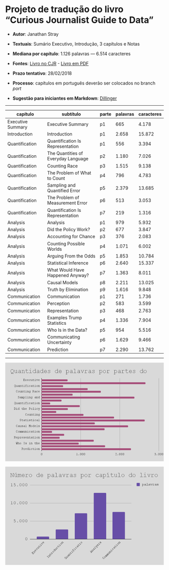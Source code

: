 # Projeto de tradução do livro “Curious Journalist Guide to Data”

* **Autor**: Janathan Stray

* **Textuais**: Sumário Executivo, Introdução, 3 capítulos e Notas

* **Mediana por capítulo**: 1.126 palavras — 6.514 caracteres

* **Fontes**: [Livro no CJR](https://www.cjr.org/tow_center_reports/the_curious_journalists_guide_to_data.php#quantification) - [Livro em PDF](https://www.gitbook.com/book/towcenter/curious-journalist-s-guide-to-data/details)
	
* **Prazo tentativo**: 	28/02/2018    

* **Processo**: capítulos em português deverão ser colocados no branch *port*

* **Sugestão para iniciantes em Markdown**: [Dillinger](https://dillinger.io/)

___


| capítulo          | subtítulo                           | parte | palavras | caracteres |
|-------------------|-------------------------------------|-------|----------|------------|
| Executive Summary | Executive Summary                   | p1    | 665      | 4.178      |
| Introduction      | Introduction                        | p1    | 2.658    | 15.872     |
| Quantification    | Quantification Is Representation    | p1    | 556      | 3.394      |
| Quantification    | The Quantities of Everyday Language | p2    | 1.180    | 7.026      |
| Quantification    | Counting Race                       | p3    | 1.515    | 9.138      |
| Quantification    | The Problem of What to Count        | p4    | 796      | 4.783      |
| Quantification    | Sampling and Quantified Error       | p5    | 2.379    | 13.685     |
| Quantification    | The Problem of Measurement Error    | p6    | 513      | 3.053      |
| Quantification    | Quantification Is Representation    | p7    | 219      | 1.316      |
| Analysis          | Analysis                            | p1    | 979      | 5.932      |
| Analysis          | Did the Policy Work?                | p2    | 677      | 3.847      |
| Analysis          | Accounting for Chance               | p3    | 376      | 2.083      |
| Analysis          | Counting Possible Worlds            | p4    | 1.071    | 6.002      |
| Analysis          | Arguing From the Odds               | p5    | 1.853    | 10.784     |
| Analysis          | Statistical Inference               | p6    | 2.640    | 15.337     |
| Analysis          | What Would Have Happened Anyway?    | p7    | 1.363    | 8.011      |
| Analysis          | Causal Models                       | p8    | 2.211    | 13.025     |
| Analysis          | Truth by Elimination                | p9    | 1.616    | 9.848      |
| Communication     | Communication                       | p1    | 271      | 1.736      |
| Communication     | Perception                          | p2    | 583      | 3.599      |
| Communication     | Representation                      | p3    | 468      | 2.763      |
| Communication     | Examples Trump Statistics           | p4    | 1.336    | 7.904      |
| Communication     | Who Is in the Data?                 | p5    | 954      | 5.516      |
| Communication     | Communicating Uncertainty           | p6    | 1.629    | 9.466      |
| Communication     | Prediction                          | p7    | 2.290    | 13.762     |

___

![Gráfico 1 - Palavras por parte](docs/grafico1.png)

![Gráfico 2 - Palavras por capítulo](docs/grafico2.png)

